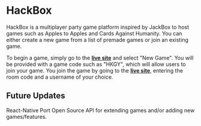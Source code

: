 # HackBox

HackBox is a multiplayer party game platform inspired by JackBox to host games such as Apples to Apples and Cards Against Humanity. You can either create a new game from a list of premade games or join an existing game.

To begin a game, simply go to the **[live site](http://)** and select "New Game". You will be provided with a game code such as "HKGY", which will allow users to join your game. You join the game by going to the **[live site](http://)**, entering the room code and a username of your choice.


## Future Updates
React-Native Port
Open Source API for extending games and/or adding new games/features.
